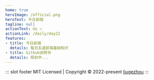 ```yaml
---
home: true
heroImage: /official.png
heroText: 今日前端
tagline: null
actionText: Go →
actionLink: /daily/day22
features:
- title: 今日前端
  details: 每日五道前端基础知识
- title: Github说明书
  details: 规划中...
---
```


::: slot footer
MIT Licensed | Copyright © 2022-present [liugezhou](https://github.com/liugezhou)
:::
<comment/>